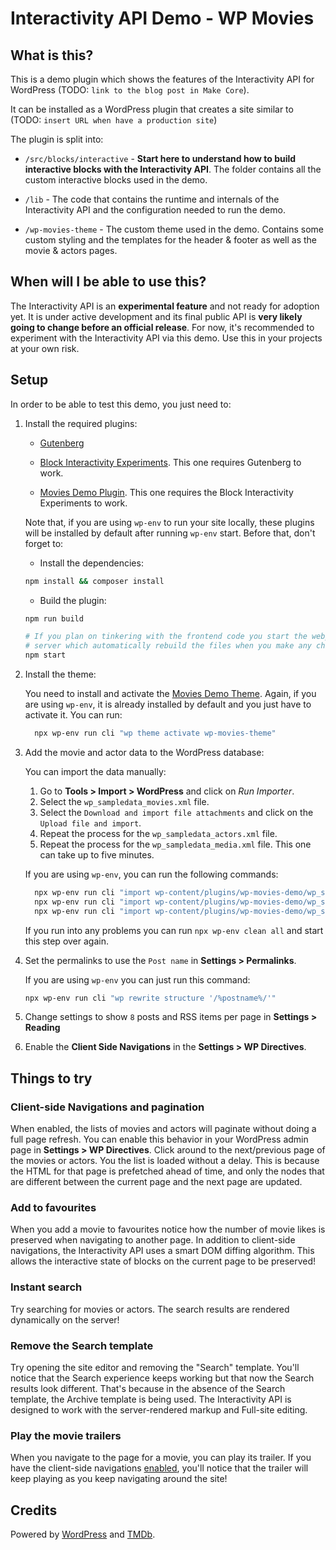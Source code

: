# Interactivity API Demo - WP Movies

## What is this?

This is a demo plugin which shows the features of the Interactivity API for
WordPress (TODO: `link to the blog post in Make Core`).

It can be installed as a WordPress plugin that creates a site similar to (TODO: `insert URL when have a production site`)

The plugin is split into:

-   `/src/blocks/interactive` - **Start here to understand how to build interactive blocks with the
    Interactivity API**. The folder contains all the custom interactive blocks used in the
    demo.

-   `/lib` - The code that contains the runtime and internals of the Interactivity
    API and the configuration needed to run the demo.

-   `/wp-movies-theme` - The custom theme used in the demo. Contains some custom
    styling and the templates for the header & footer as well as the movie &
    actors pages.

## When will I be able to use this?

The Interactivity API is an **experimental feature** and not ready for adoption yet.
It is under active development and its final public API is **very likely going to change before an official release**.
For now, it's recommended to experiment with the Interactivity API via this demo. Use this in
your projects at your own risk.

## Setup

In order to be able to test this demo, you just need to:

1. Install the required plugins:

    - [Gutenberg](https://github.com/WordPress/gutenberg/releases/latest/download/gutenberg.zip)

    - [Block Interactivity Experiments](https://github.com/WordPress/block-hydration-experiments/releases/latest/download/block-interactivity-experiments.zip). This one requires Gutenberg to work.

    - [Movies Demo Plugin](https://github.com/c4rl0sbr4v0/wp-movies-demo/releases/latest/download/wp-movies-plugin.zip). This one requires the Block Interactivity Experiments to work.

    Note that, if you are using `wp-env` to run your site locally, these plugins will be installed by default after running `wp-env` start. Before that, don't forget to:

    - Install the dependencies:

    ```sh
    npm install && composer install
    ```

    - Build the plugin:

    ```sh
    npm run build

    # If you plan on tinkering with the frontend code you start the webpack
    # server which automatically rebuild the files when you make any changes.
    npm start
    ```

2. Install the theme:

    You need to install and activate the [Movies Demo
    Theme](https://github.com/c4rl0sbr4v0/wp-movies-demo/releases/latest/download/wp-movies-theme.zip).
    Again, if you are using `wp-env`, it is already installed by default and you
    just have to activate it. You can run:

    ```sh
      npx wp-env run cli "wp theme activate wp-movies-theme"
    ```

3. Add the movie and actor data to the WordPress database:

    You can import the data manually:

    1. Go to **Tools > Import > WordPress** and click on _Run Importer_.
    2. Select the `wp_sampledata_movies.xml` file.
    3. Select the `Download and import file attachments` and click on the
       `Upload file and import`.
    4. Repeat the process for the `wp_sampledata_actors.xml` file.
    5. Repeat the process for the `wp_sampledata_media.xml` file. This one can take up to five minutes.

    If you are using `wp-env`, you can run the following commands:

    ```sh
      npx wp-env run cli "import wp-content/plugins/wp-movies-demo/wp_sampledata_movies.xml --authors=create"
      npx wp-env run cli "import wp-content/plugins/wp-movies-demo/wp_sampledata_media.xml  --authors=create"
      npx wp-env run cli "import wp-content/plugins/wp-movies-demo/wp_sampledata_actors.xml --authors=create"
    ```

    If you run into any problems you can run `npx wp-env clean all` and start this step over again.

4. Set the permalinks to use the `Post name` in **Settings > Permalinks**.

    If you are using `wp-env` you can just run this command:

    ```sh
    npx wp-env run cli "wp rewrite structure '/%postname%/'"
    ```

5. Change settings to show `8` posts and RSS items per page in **Settings > Reading**
6. Enable the **Client Side Navigations** in the **Settings > WP Directives**.

## Things to try

### Client-side Navigations and pagination

When enabled, the lists of movies and actors will paginate without doing a full
page refresh. You can enable this behavior in your WordPress admin page in
**Settings > WP Directives**. Click around to the next/previous
page of the movies or actors. You the list is loaded without a delay. This is
because the HTML for that page is prefetched ahead of time, and only the
nodes that are different between the current page and the next page are updated.

### Add to favourites

When you add a movie to favourites notice how the number of movie likes is
preserved when navigating to another page. In addition to client-side
navigations, the Interactivity API uses a smart DOM diffing algorithm. This
allows the interactive state of blocks on the current page to be preserved!

### Instant search

Try searching for movies or actors. The search results are rendered dynamically
on the server!

### Remove the Search template

Try opening the site editor and removing the "Search" template. You'll notice
that the Search experience keeps working but that now the Search results look
different. That's because in the absence of the Search template, the Archive
template is being used. The Interactivity API is designed to work with the
server-rendered markup and Full-site editing.

### Play the movie trailers

When you navigate to the page for a movie, you can play its trailer. If you
have the client-side navigations
[enabled](#client-side-navigations-and-pagination), you'll notice that the
trailer will keep playing as you keep navigating around the site!

## Credits

Powered by [WordPress](https://wordpress.org/) and [TMDb](https://www.themoviedb.org/).
